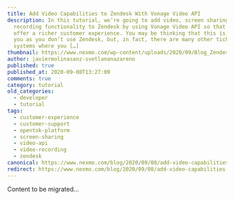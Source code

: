 ```yaml
---
title: Add Video Capabilities to Zendesk With Vonage Video API
description: In this tutorial, we’re going to add video, screen sharing and
  recording functionality to Zendesk by using Vonage Video API so that you can
  offer a richer customer experience. You may be thinking that this is not for
  you as you don’t use Zendesk, but, in fact, there are many other ticketing
  systems where you […]
thumbnail: https://www.nexmo.com/wp-content/uploads/2020/09/Blog_Zendesk_VideoAPI_1200x600.png
author: javiermolinasanz-svetlananazareno
published: true
published_at: 2020-09-08T13:27:09
comments: true
category: tutorial
old_categories:
  - developer
  - tutorial
tags:
  - customer-experience
  - customer-support
  - opentok-platform
  - screen-sharing
  - video-api
  - video-recording
  - zendesk
canonical: https://www.nexmo.com/blog/2020/09/08/add-video-capabilities-to-zendesk-with-vonage-video-api
redirect: https://www.nexmo.com/blog/2020/09/08/add-video-capabilities-to-zendesk-with-vonage-video-api
---
```

Content to be migrated...